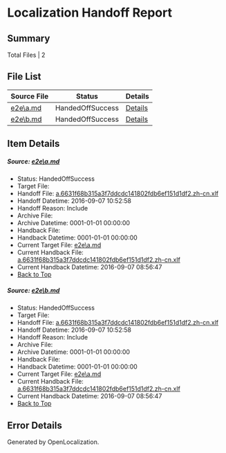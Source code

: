 # <a name='report-top'></a> Localization Handoff Report

## Summary
 Total Files | 2

## File List
 Source File | Status | Details 
 ----------- | ------ | ------- 
 [e2e\a.md](https://github.com/OpenLocalizationTestOrg/ol-test0/blob/e3b266b929e1d6479e408150d78f672dc4feca97/e2e/a.md) | HandedOffSuccess | [Details](#a2d0e31802a8dc97c8e1de1e7d802882666917171)
 [e2e\b.md](https://github.com/OpenLocalizationTestOrg/ol-test0/blob/e3b266b929e1d6479e408150d78f672dc4feca97/e2e/b.md) | HandedOffSuccess | [Details](#a2d0e31802a8dc97c8e1de1e7d802882666917172)

## Item Details
##### <a name='a2d0e31802a8dc97c8e1de1e7d802882666917171'></a> Source: [e2e\a.md](https://github.com/OpenLocalizationTestOrg/ol-test0/blob/e3b266b929e1d6479e408150d78f672dc4feca97/e2e/a.md)
* Status: HandedOffSuccess
* Target File: 
* Handoff File: [a.6631f68b315a3f7ddcdc141802fdb6ef151d1df2.zh-cn.xlf](https://github.com/OpenLocalizationTestOrg/ol-test0-handoff/blob/6c4b36b73d9db51e46a71ff27fe95989b7136f7e/ol-handoff/OpenLocalizationTestOrg/ol-test0-zhcn/ci/ht/a.6631f68b315a3f7ddcdc141802fdb6ef151d1df2.zh-cn.xlf)
* Handoff Datetime: 2016-09-07 10:52:58
* Handoff Reason: Include
* Archive File: 
* Archive Datetime: 0001-01-01 00:00:00
* Handback File: 
* Handback Datetime: 0001-01-01 00:00:00
* Current Target File: [e2e\a.md](https://github.com/OpenLocalizationTestOrg/ol-test0-zhcn/blob/ca367a0825c591260e61a9f4917a04491e45f8c8/e2e/a.md)
* Current Handback File: [a.6631f68b315a3f7ddcdc141802fdb6ef151d1df2.zh-cn.xlf](https://github.com/OpenLocalizationTestOrg/ol-test0-handback/blob/9009b4b840958323c3e3d893a6c3b3f1e065acc4/ol-handback/OpenLocalizationTestOrg/ol-test0-zhcn/ci/ht/a.6631f68b315a3f7ddcdc141802fdb6ef151d1df2.zh-cn.xlf)
* Current Handback Datetime: 2016-09-07 08:56:47
* [Back to Top](#report-top)

##### <a name='a2d0e31802a8dc97c8e1de1e7d802882666917172'></a> Source: [e2e\b.md](https://github.com/OpenLocalizationTestOrg/ol-test0/blob/e3b266b929e1d6479e408150d78f672dc4feca97/e2e/b.md)
* Status: HandedOffSuccess
* Target File: 
* Handoff File: [a.6631f68b315a3f7ddcdc141802fdb6ef151d1df2.zh-cn.xlf](https://github.com/OpenLocalizationTestOrg/ol-test0-handoff/blob/6c4b36b73d9db51e46a71ff27fe95989b7136f7e/ol-handoff/OpenLocalizationTestOrg/ol-test0-zhcn/ci/ht/a.6631f68b315a3f7ddcdc141802fdb6ef151d1df2.zh-cn.xlf)
* Handoff Datetime: 2016-09-07 10:52:58
* Handoff Reason: Include
* Archive File: 
* Archive Datetime: 0001-01-01 00:00:00
* Handback File: 
* Handback Datetime: 0001-01-01 00:00:00
* Current Target File: [e2e\a.md](https://github.com/OpenLocalizationTestOrg/ol-test0-zhcn/blob/ca367a0825c591260e61a9f4917a04491e45f8c8/e2e/a.md)
* Current Handback File: [a.6631f68b315a3f7ddcdc141802fdb6ef151d1df2.zh-cn.xlf](https://github.com/OpenLocalizationTestOrg/ol-test0-handback/blob/9009b4b840958323c3e3d893a6c3b3f1e065acc4/ol-handback/OpenLocalizationTestOrg/ol-test0-zhcn/ci/ht/a.6631f68b315a3f7ddcdc141802fdb6ef151d1df2.zh-cn.xlf)
* Current Handback Datetime: 2016-09-07 08:56:47
* [Back to Top](#report-top)


## Error Details

Generated by OpenLocalization.
